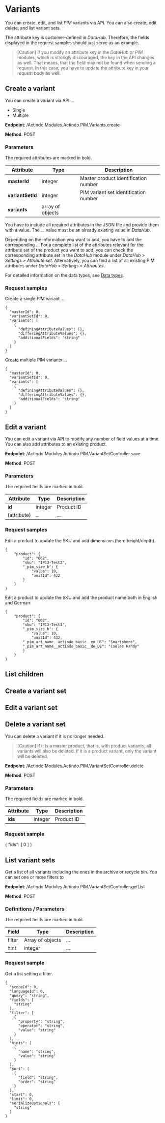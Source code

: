 # Variants

You can create, edit, and list *PIM* variants via API. You can also create, edit, delete, and list variant sets. 

[comment]: <> (Delete geht es übers UI aber finde in API-Doku delete unter Variant nicht. S. Delete product! Variant sets auch sinnvoll für Kunden?)

The attribute key is customer-defined in *DataHub*. Therefore, the fields displayed in the request samples should just serve as an example.   

> [Caution] If you modify an attribute key in the *DataHub* or *PIM* modules, which is strongly discouraged, the key in the API changes as well. That means, that the field may not be found when sending a request. In this case, you have to update the attribute key in your request body as well.


## Create a variant

You can create a variant via API ...

- Single 
- Multiple

[comment]: <> (Use case)

**Endpoint**: /Actindo.Modules.Actindo.PIM.Variants.create

**Method**: POST

### Parameters

The required attributes are marked in bold.

[comment]: <> (product is immer als Objekt required in PIM-Doku, aber ist es nicht selbstverständlich? Muss man es in der Tabelle unten angeben?)

| Attribute      | Type | Description |  
| ----------- | ----------- | ---------- | 
| **masterId**      | integer   |  Master product identification number |
| **variantSetId**   | integer  | PIM variant set identification number |
| **variants** | array of objects | 

You have to include all required attributes in the JSON file and provide them with a value. The *...* value must be an already existing value in *DataHub*.  

Depending on the information you want to add, you have to add the corresponding ... For a complete list of the attributes relevant for the attribute set of the product you want to add, you can check the corresponding attribute set in the *DataHub* module under *DataHub > Settings > Attribute set*. Alternatively, you can find a list of all existing PIM attributes under *DataHub > Settings > Attributes*.

[comment]: <> (Stimmt das? In API Request sample gibt es mehr? 54 vs. 64 -> PIM Basic set + zusätzliche Attributen in den anderen sets?)

For detailed information on the data types, see [Data types](../../DataHub/UserInterface/04_DataTypeList.md).


### Request samples  

Create a single *PIM* variant ...


    {
      "masterId": 0,
      "variantSetId": 0,
      "variants": [
        {
          "definingAttributeValues": {},
          "differingAttributeValues": {},
          "additionalFields": "string"
        }
      ]
    }

Create multiple PIM variants ...  


    {
      "masterId": 0,
      "variantSetId": 0,
      "variants": [
        {
          "definingAttributeValues": {},
          "differingAttributeValues": {},
          "additionalFields": "string"
        }
      ]
    }


[comment]: <> (Andere Attribute hinzufügen, die sinnvoll sein können. Oder unterschiedliche Samples angeben, z.B. mit _pim_size_l/b/h...)



## Edit a variant

You can edit a variant via API to modify any number of field values at a time. You can also add attributes to an existing product.

[comment]: <> (Stimmt das so? Use case?)

**Endpoint**: /Actindo.Modules.Actindo.PIM.VariantSetController.save

[comment]: <> (Passt das so? Edit/save variant unter VariantSetController)

**Method**: POST


### Parameters

The required fields are marked in bold.

| Attribute      | Type | Description |  
| ----------- | ----------- | ---------- | 
| **id**      | integer    |  Product ID  |
| (attribute)   | ...  | ...  |



### Request samples

Edit a product to update the SKU and add dimensions (here height/depth).

    {
        "product": {
            "id": "662",
            "sku": "IP13-Test2",
            "_pim_size_h": {
                "value": 10,
                "unitId": 432
            }
        }
    }


Edit a product to update the SKU and add the product name both in English and German.

    {
        "product": {
            "id": "662",
            "sku": "IP13-Test3",
            "_pim_size_h": {
                "value": 10,
                "unitId": 432,
            "_pim_art_name__actindo_basic__en_US": "Smartphone",
            "_pim_art_name__actindo_basic__de_DE": "Cooles Handy"
            }
        }
    }

[comment]: <> (Komischerweise hat das nicht funktioniert. Wieso?)



## List children

[comment]: <> (Sinnvoll/praktisch für den Kunden?)

## Create a variant set


## Edit a variant set


## Delete a variant set

You can delete a variant if it is no longer needed. 

> [Caution] If it is a master product, that is, with product variants, all variants will also be deleted. If it is a product variant, only the variant will be deleted.

**Endpoint**: /Actindo.Modules.Actindo.PIM.VariantSetController.delete

**Method**: POST

### Parameters

The required fields are marked in bold.

| Attribute   | Type | Description |  
| ----------- | ----------- | ---------- | 
| **ids**      | integer    |  Product ID |

[comment]: <> (Sollte es nicht id oder variant id sein?)

### Request sample

  {
    "ids": [
      0
    ]
  }

## List variant sets

Get a list of all variants including the ones in the archive or recycle bin. You can set one or more filters to 

**Endpoint**: /Actindo.Modules.Actindo.PIM.VariantSetController.getList

**Method**: POST

### Definitions / Parameters

The required fields are marked in bold.

[comment]: <> (Keine required? Wenn man filter, hints, sort objects setzen will, dann mit required Felder) 

| Field      | Type | Description |  
| ----------- | ----------- | ---------- | 
| filter      | Array of objects    |  ... |
| hint   | integer  | ...  |



### Request sample  

Get a list setting a filter.

    {
      "scopeId": 0,
      "languageId": 0,
      "query": "string",
      "fields": [
        "string"
      ],
      "filter": [
        {
          "property": "string",
          "operator": "string",
          "value": "string"
        }
      ],
      "hints": [
        {
          "name": "string",
          "value": "string"
        }
      ],
      "sort": [
        {
          "field": "string",
          "order": "string"
        }
      ],
      "start": 0,
      "limit": 0,
      "serializeOptionals": [
        "string"
      ]
    }




